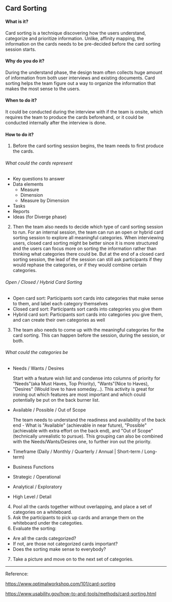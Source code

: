 ## Card Sorting

#### What is it?
Card sorting is a technique discovering how the users understand, categorize and prioritize information. Unlike, affinity mapping, the information on the cards needs to be pre-decided before the card sorting session starts.

#### Why do you do it?
During the understand phase, the design team often collects huge amount of information from both user interviews and existing documents. Card sorting helps the team figure out a way to organize the information that makes the most sense to the users.

#### When to do it?
It could be conducted during the interview with if the team is onsite, which requires the team to produce the cards beforehand, or it could be conducted internally after the interview is done. 


#### How to do it?

1. Before the card sorting session begins, the team needs to first produce the cards.

###### What could the cards represent

  * Key questions to answer
  * Data elements
    * Measure
    * Dimension
    * Measure by Dimension
  * Tasks
  * Reports
  * Ideas (for Diverge phase)

2. Then the team also needs to decide which type of card sorting session to run. For an internal session, the team can run an open or hybrid card sorting session to explore all meaningful categories. When interviewing users, closed card sorting might be better since it is more structured and the users can focus more on sorting the information rather than thinking what categories there could be. But at the end of a closed card sorting session, the lead of the session can still ask participants if they would rephase the categories, or if they would combine certain categories.

###### Open / Closed / Hybrid Card Sorting

* Open card sort: Participants sort cards into categories that make sense to them, and label each category themselves
* Closed card sort: Participants sort cards into categories you give them
* Hybrid card sort: Participants sort cards into categories you give them, and can create their own categories as well

3. The team also needs to come up with the meaningful categories for the card sorting. This can happen before the session, during the session, or both.
###### What could the categories be

* Needs / Wants / Desires
  
   Start with a feature wish list and condense into columns of priority for "Needs"(aka Must Haves, Top Priority), "Wants"(Nice to Haves), "Desires" (Would love to have someday...). This activity is great for ironing out which features are most important and which could potentially be put on the back burner list.
  
* Available / Possible / Out of Scope

   The team needs to understand the readiness and availability of the back end - What is "Available" (achievable in near future), "Possible" (achievable with extra effort on the back end), and "Out of Scope" (technically unrealistic to pursue). This grouping can also be combined with the Needs/Wants/Desires one, to further iron out the priority.
  
* Timeframe (Daily / Monthly / Quarterly / Annual | Short-term / Long-term)
* Business Functions
* Strategic / Operational
* Analytical / Exploratory
* High Level / Detail

4. Pool all the cards together without overlapping, and place a set of categories on a whiteboard.
5. Ask the participants to pick up cards and arrange them on the whiteboard under the categoties.
6. Evaluate the sorting:
  * Are all the cards categorized? 
   * If not, are those not categorized cards important? 
  * Does the sorting make sense to everybody?
7. Take a picture and move on to the next set of categories.

--- 

Reference:

https://www.optimalworkshop.com/101/card-sorting

https://www.usability.gov/how-to-and-tools/methods/card-sorting.html
